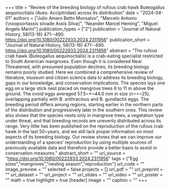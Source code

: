 +++
title = "Review of the breeding biology of rufous crab hawk Buteogallus aequinoctialis (Aves: Accipitridae) across its distribution"
date = "2024-04-01"
authors = ["Julio Amaro Betto Monsalvo", "Marcelo Antonio {\noopsortassis silvade Assis Silva}", "Neander Marcel Heming", "Miguel Angelo Marini"]
publication_types = ["2"]
publication = "Journal of Natural History, 58(13-16) 471--490. https://doi.org/10.1080/00222933.2024.2311956"
publication_short = "Journal of Natural History, 58(13-16) 471--490. https://doi.org/10.1080/00222933.2024.2311956"
abstract = "The rufous crab hawk (Buteogallus aequinoctialis) is a crab-eating specialist restricted to South American mangroves. Even though it is considered Near Threatened, with presumed population declines, its breeding biology remains poorly studied. Here we combined a comprehensive review of literature, museum and citizen science data to address its breeding biology, gaps in our knowledge, and conservation implications. The species lays one egg on a large stick nest placed on mangrove trees 6 to 11 m above the ground. The ovoid eggs averaged 57.5~×~44.0 mm in size (n~=~25), overlapping partially with B. anthracinus and B. gundlachii eggs. The breeding period differs among regions, starting earlier in the northern parts of the distribution and progressively later in the southern ones. This review also shows that the species nests only in mangrove trees, a vegetation type under threat, and that breeding records are unevenly distributed across its range. Very little has been published on the reproduction of the rufous crab hawk in the last 50~years, and we still lack proper information on most aspects of its breeding biology. Our review shows that we can improve our understanding of a species’ reproduction by using multiple sources of previously available data and therefore provide a better basis to assist in conservation measures."
abstract_short = ""
url_source = "https://doi.org/10.1080/00222933.2024.2311956"
tags = ["Egg sizes","mangroves","nesting season","reproduction"]
url_code = ""
image_preview = ""
selected = false
projects = []
url_pdf = ""
url_preprint = ""
url_dataset = ""
url_project = ""
url_slides = ""
url_video = ""
url_poster = ""
math = true
highlight = true
[header]
image = ""
caption = ""
+++
